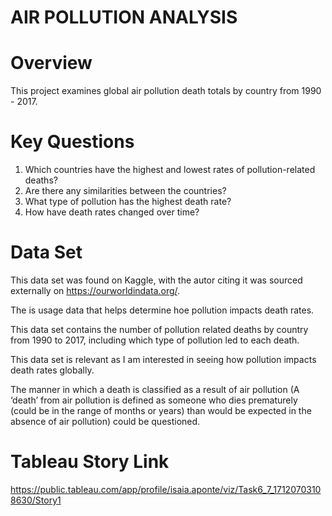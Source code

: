 # AIR POLLUTION ANALYSIS
# Overview
This project examines global air pollution death totals by country from 1990 - 2017. 
# Key Questions
1. Which countries have the highest and lowest rates of pollution-related deaths?
2. Are there any similarities between the countries?
3. What type of pollution has the highest death rate?   
4. How have death rates changed over time?
# Data Set 
This data set was found on Kaggle, with the autor citing it was sourced externally on https://ourworldindata.org/. 

The is usage data that helps determine hoe pollution impacts death rates.  

This data set contains the number of pollution related deaths by country from 1990 to 2017, including which type of pollution led to each death. 

This data set is relevant as I am interested in seeing how pollution impacts death rates globally. 

The manner in which a death is classified as a result of air pollution (A ‘death’ from air pollution is defined as someone who dies prematurely (could be in the range of months or years) than would be expected in the absence of air pollution) could be questioned. 
# Tableau Story Link 
https://public.tableau.com/app/profile/isaia.aponte/viz/Task6_7_17120703108630/Story1
